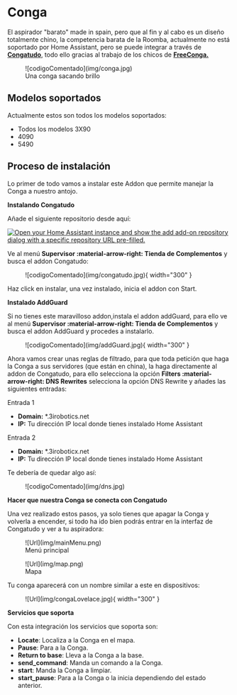 # Conga

El aspirador "barato" made in spain, pero que al fin y al cabo es un diseño totalmente chino, la competencia barata de la Roomba, actualmente no está soportado por Home Assistant, pero se puede integrar a través de <a href="https://github.com/txitxo0/congatudo-add-on" target="_blank">**Congatudo**</a>, todo ello gracias al trabajo de los chicos de <a href="https://freecon.ga/" target="_blank">**FreeConga.**</a>

<figure markdown> 
  ![codigoComentado](img/conga.jpg)
  <figcaption>Una conga sacando brillo</figcaption>
</figure>

## Modelos soportados

Actualmente estos son todos los modelos soportados:

* Todos los modelos 3X90
* 4090
* 5490

## Proceso de instalación

Lo primer de todo vamos a instalar este Addon que permite manejar la Conga a nuestro antojo.

**Instalando Congatudo**

Añade el siguiente repositorio desde aquí:

[![Open your Home Assistant instance and show the add add-on repository dialog with a specific repository URL pre-filled.](https://my.home-assistant.io/badges/supervisor_add_addon_repository.svg)](https://my.home-assistant.io/redirect/supervisor_add_addon_repository/?repository_url=https://github.com/txitxo0/congatudo-add-on)

Ve al menú **Supervisor :material-arrow-right: Tienda de Complementos** y busca el addon Congatudo:

<figure markdown> 
  ![codigoComentado](img/congatudo.jpg){ width="300" }
</figure>

Haz click en instalar, una vez instalado, inicia el addon con Start.

**Instalado AddGuard**

Si no tienes este maravilloso addon,instala el addon addGuard, para ello ve al menú **Supervisor :material-arrow-right: Tienda de Complementos** y busca el addon AddGuard y procedes a instalarlo.

<figure markdown> 
  ![codigoComentado](img/addGuard.jpg){ width="300" }
</figure>

Ahora vamos crear unas reglas de filtrado, para que toda petición que haga la Conga a sus servidores (que están en china), la haga directamente al addon de Congatudo, para ello selecciona la opción **Filters :material-arrow-right: DNS Rewrites** selecciona la opción DNS Rewrite y añades las siguientes entradas:

Entrada 1

* **Domain:** *.3irobotics.net
* **IP:** Tu dirección IP local donde tienes instalado Home Assistant

Entrada 2

* **Domain:** *.3iroboticx.net
* **IP:** Tu dirección IP local donde tienes instalado Home Assistant

Te debería de quedar algo así:

<figure markdown> 
  ![codigoComentado](img/dns.jpg)
</figure>

**Hacer que nuestra Conga se conecta con Congatudo**

Una vez realizado estos pasos, ya solo tienes que apagar la Conga y volverla a encender, si todo ha ido bien podrás entrar en la interfaz de Congatudo y ver a tu aspiradora:

<figure markdown> 
  ![Url](img/mainMenu.png)
   <figcaption>Menú principal</figcaption>
</figure>


<figure markdown> 
  ![Url](img/map.png)
   <figcaption>Mapa</figcaption>
</figure>

Tu conga aparecerá con un nombre similar a este en dispositivos:

<figure markdown> 
  ![Url](img/congaLovelace.jpg){ width="300" }
</figure>

**Servicios que soporta**

Con esta integración los servicios que soporta son:

* **Locate**: Localiza a la Conga en el mapa.
* **Pause**: Para a la Conga.
* **Return to base**: Lleva a la Conga a la base.
* **send_command**: Manda un comando a la Conga.
* **start**: Manda la Conga a limpiar.
* **start_pause**: Para a la Conga o la inicia dependiendo del estado anterior.







